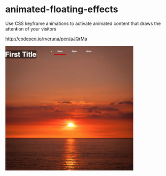 # animated-floating-effects

Use CSS keyframe animations to activate animated content that draws the attention of your visitors

http://codepen.io/rveruna/pen/aJQrMa

<img src="https://github.com/rveruna/fade-in-content-navigation/blob/master/ScreenShot.png" width="80%"></img>